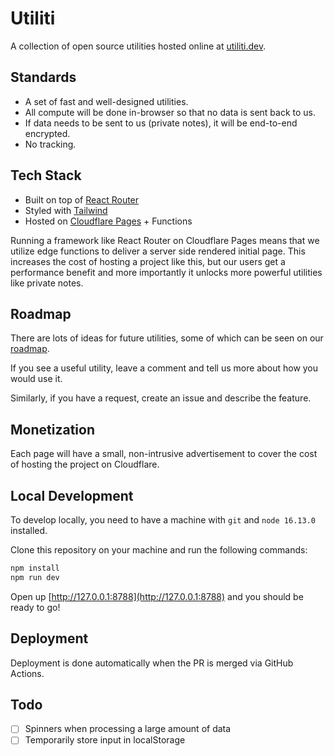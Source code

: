 # Utiliti

A collection of open source utilities hosted online at [utiliti.dev](https://utiliti.dev).

## Standards

- A set of fast and well-designed utilities.
- All compute will be done in-browser so that no data is sent back to us.
- If data needs to be sent to us (private notes), it will be end-to-end encrypted.
- No tracking.

## Tech Stack

- Built on top of [React Router](https://reactrouter.com/)
- Styled with [Tailwind](https://tailwindcss.com/)
- Hosted on [Cloudflare Pages](https://pages.cloudflare.com/) + Functions

Running a framework like React Router on Cloudflare Pages means that we utilize edge functions to deliver a server side rendered initial page. This increases the cost of hosting a project like this, but our users get a performance benefit and more importantly it unlocks more powerful utilities like private notes.

## Roadmap

There are lots of ideas for future utilities, some of which can be seen on our [roadmap](https://github.com/orgs/mnara-solutions/projects/1/views/1).

If you see a useful utility, leave a comment and tell us more about how you would use it.

Similarly, if you have a request, create an issue and describe the feature.

## Monetization

Each page will have a small, non-intrusive advertisement to cover the cost of hosting the project on Cloudflare.

## Local Development

To develop locally, you need to have a machine with `git` and `node 16.13.0` installed.

Clone this repository on your machine and run the following commands:

```sh
npm install
npm run dev
```

Open up [http://127.0.0.1:8788](http://127.0.0.1:8788) and you should be ready to go!

## Deployment

Deployment is done automatically when the PR is merged via GitHub Actions.

## Todo

- [ ] Spinners when processing a large amount of data
- [ ] Temporarily store input in localStorage
